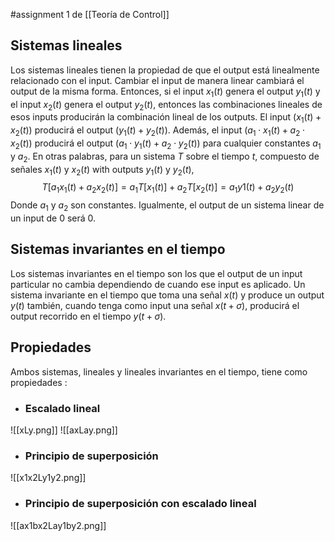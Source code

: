 #assignment 1 de [[Teoría de Control]]
## Sistemas lineales
Los sistemas lineales tienen la propiedad de que el output está linealmente relacionado con el input. Cambiar el input de manera linear cambiará el output de la misma forma. Entonces, si el input $x_1(t)$ genera el output $y_1(t)$ y el input $x_2(t)$ genera el output $y_2(t)$, entonces las combinaciones lineales de esos inputs producirán la combinación lineal de los outputs. El input $(x_1(t)+x_2(t))$ producirá el output $(y_1(t)+y_2(t))$. Además, el input $(a_1\cdot x_1(t)+a_2\cdot x_2(t))$ producirá el output $(a_1\cdot y_1(t)+a_2 \cdot y_2(t))$ para cualquier constantes $a_1$ y $a_2$.
En otras palabras, para un sistema $T$ sobre el tiempo $t$, compuesto de señales $x_1(t)$ y $x_2(t)$ with outputs $y_1(t)$ y $y_2(t)$,
$$T[a_{1}x_{1}(t)+a_{2}x_{2}(t)] = a_{1}T[x_{1}(t)] + a_{2}T[x_{2}(t)] = a_{1}y{1}(t)+a_{2}y_{2}(t)$$
Donde $a_1$ y $a_2$ son constantes. Igualmente, el output de un sistema linear de un input de $0$ será $0$.
## Sistemas invariantes en el tiempo
Los sistemas invariantes en el tiempo son los que el output de un input particular no cambia dependiendo de cuando ese input es aplicado. Un sistema invariante en el tiempo que toma una señal $x(t)$ y produce un output $y(t)$ también, cuando tenga como input una señal $x(t+\sigma)$, producirá el output recorrido en el tiempo $y(t+\sigma)$.
## Propiedades
Ambos sistemas, lineales y lineales invariantes en el tiempo, tiene como propiedades :
- ### Escalado lineal
![[xLy.png]]      ![[axLay.png]]
- ### Principio de superposición
![[x1x2Ly1y2.png]]
- ### Principio de superposición con escalado lineal
![[ax1bx2Lay1by2.png]]